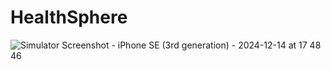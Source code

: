 # HealthSphere

![Simulator Screenshot - iPhone SE (3rd generation) - 2024-12-14 at 17 48 46](https://github.com/user-attachments/assets/ce3ed058-a3bb-4892-ab94-8d44bc02b787)
